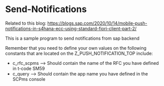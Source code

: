 # Send-Notifications
Related to this blog: https://blogs.sap.com/2020/10/14/mobile-push-notifications-in-s4hana-ecc-using-standard-fiori-client-part-2/

This is a sample program to send notifications from sap backend

Remember that you need to define your own values on the following constants that are located on the Z_PUSH_NOTIFICATION_TOP include:

- c_rfc_scpms  --> Should contain the name of the RFC you have defined in t-code SM59
- c_query      --> Should contain the app name you have defined in the SCPms console

